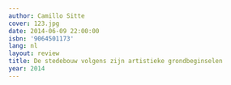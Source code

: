 ```yaml
---
author: Camillo Sitte
cover: 123.jpg
date: 2014-06-09 22:00:00
isbn: '9064501173'
lang: nl
layout: review
title: De stedebouw volgens zijn artistieke grondbeginselen
year: 2014
---
```


